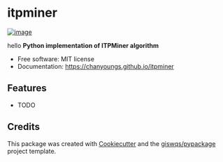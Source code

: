 # itpminer


[![image](https://img.shields.io/pypi/v/itpminer.svg)](https://pypi.python.org/pypi/itpminer)

hello
**Python implementation of ITPMiner algorithm**


-   Free software: MIT license
-   Documentation: https://chanyoungs.github.io/itpminer
    

## Features

-   TODO

## Credits

This package was created with [Cookiecutter](https://github.com/cookiecutter/cookiecutter) and the [giswqs/pypackage](https://github.com/giswqs/pypackage) project template.

